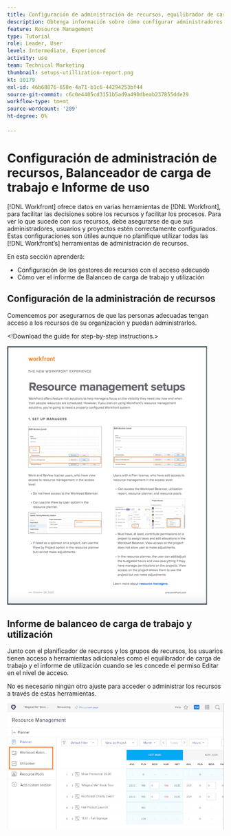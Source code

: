 ```yaml
---
title: Configuración de administración de recursos, equilibrador de carga de trabajo y utilidad... (los títulos no deben tener más de 60 caracteres)
description: Obtenga información sobre cómo configurar administradores de recursos con el acceso adecuado y cómo ver el informe de utilización y equilibrador de carga de trabajo.
feature: Resource Management
type: Tutorial
role: Leader, User
level: Intermediate, Experienced
activity: use
team: Technical Marketing
thumbnail: setups-utillization-report.png
kt: 10179
exl-id: 46b68876-658e-4a71-b1c6-44294253bf44
source-git-commit: c6c0e4405cd3151b5ad9a490dbeab237855dde29
workflow-type: tm+mt
source-wordcount: '209'
ht-degree: 0%

---
```


# Configuración de administración de recursos, Balanceador de carga de trabajo e Informe de uso

[!DNL Workfront] ofrece datos en varias herramientas de [!DNL Workfront], para facilitar las decisiones sobre los recursos y facilitar los procesos. Para ver lo que sucede con sus recursos, debe asegurarse de que sus administradores, usuarios y proyectos estén correctamente configurados. Estas configuraciones son útiles aunque no planifique utilizar todas las [!DNL Workfront’s] herramientas de administración de recursos.

En esta sección aprenderá:

* Configuración de los gestores de recursos con el acceso adecuado
* Cómo ver el informe de Balanceo de carga de trabajo y utilización

## Configuración de la administración de recursos

Comencemos por asegurarnos de que las personas adecuadas tengan acceso a los recursos de su organización y puedan administrarlos.

&lt;!Download the guide for step-by-step instructions.&gt;

![La administración de recursos configura un buscapersonas](assets/rm_setup01.png)


## Informe de balanceo de carga de trabajo y utilización

Junto con el planificador de recursos y los grupos de recursos, los usuarios tienen acceso a herramientas adicionales como el equilibrador de carga de trabajo y el informe de utilización cuando se les concede el permiso Editar en el nivel de acceso.

No es necesario ningún otro ajuste para acceder o administrar los recursos a través de estas herramientas.

![Balanceador de carga de trabajo con informe de utilización](assets/rm_setup02.png)
